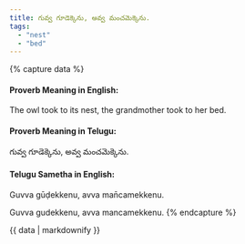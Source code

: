 ```yaml
---
title: గువ్వ గూడెక్కెను, అవ్వ మంచమెక్కెను.
tags:
  - "nest"
  - "bed"
---
```


{% capture data %}
#### Proverb Meaning in English:
The owl took to its nest, the grandmother took to her bed.

#### Proverb Meaning in Telugu:
గువ్వ గూడెక్కెను, అవ్వ మంచమెక్కెను.

#### Telugu Sametha in English:
Guvva gūḍekkenu, avva man̄camekkenu.

Guvva gudekkenu, avva mancamekkenu.
{% endcapture %}

{{ data | markdownify }}

